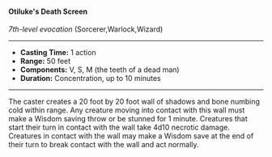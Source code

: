 #### Otiluke's Death Screen
*7th-level evocation* (Sorcerer,Warlock,Wizard)
___
- **Casting Time:** 1 action
- **Range:** 50 feet
- **Components:** V, S, M (the teeth of a dead man)
- **Duration:** Concentration, up to 10 minutes
---
The caster creates a 20 foot by 20 foot wall of
shadows and bone numbing cold within range. Any
creature moving into contact with this wall must
make a Wisdom saving throw or be stunned for 1
minute. Creatures that start their turn
in contact with the wall take 4d10
necrotic damage. Creatures in
contact with the wall may
make a Wisdom save at the
end of their turn to break
contact with the wall and
act normally.
